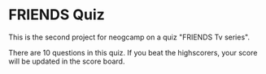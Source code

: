 # FRIENDS Quiz

This is the second project for neogcamp on a quiz "FRIENDS Tv series".

There are 10 questions in this quiz. If you beat the highscorers, your score will be updated in the score board.

